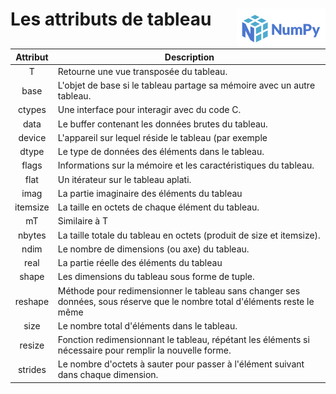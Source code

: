# **Les attributs de tableau**<a href="../../"><img align="right" src="../../../assets/numpy_2020.svg" alt="Numpy" height="64px"></a>
Attribut|Description
:-:|---
T|Retourne une vue transposée du tableau.
base|L'objet de base si le tableau partage sa mémoire avec un autre tableau.
ctypes|Une interface pour interagir avec du code C.
data|Le buffer contenant les données brutes du tableau.
device|L'appareil sur lequel réside le tableau (par exemple| CPU ou GPU).
dtype|Le type de données des éléments dans le tableau.
flags|Informations sur la mémoire et les caractéristiques du tableau.
flat|Un itérateur sur le tableau aplati.
imag|La partie imaginaire des éléments du tableau| si il s'agit d'un type complexe.
itemsize|La taille en octets de chaque élément du tableau.
mT|Similaire à T| utilisé pour la transposition de matrices 2D.
nbytes|La taille totale du tableau en octets (produit de size et itemsize).
ndim|Le nombre de dimensions (ou axe) du tableau.
real|La partie réelle des éléments du tableau| s'il est de type complexe.
shape|Les dimensions du tableau sous forme de tuple.
reshape|Méthode pour redimensionner le tableau sans changer ses données, sous réserve que le nombre total d'éléments reste le même
size|Le nombre total d'éléments dans le tableau.
resize|Fonction redimensionnant le tableau, répétant les éléments si nécessaire pour remplir la nouvelle forme.
strides|Le nombre d'octets à sauter pour passer à l'élément suivant dans chaque dimension.